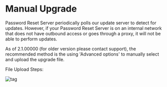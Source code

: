 [title]: # (Manual Upgrade)
[tags]: # (upgrade)
[priority]: # (109)
# Manual Upgrade

Password Reset Server periodically polls our update server to detect for updates. However, if your Password Reset Server is on an internal network that does not have outbound access or goes through a proxy, it will not be able to perform updates.

As of 2.1.00000 (for older version please contact support), the recommended method is the using 'Advanced options' to manually select and upload the upgrade file.

File Upload Steps:

   ![tag]()
